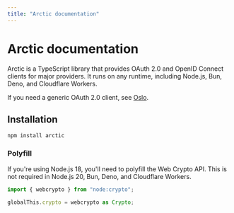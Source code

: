```yaml
---
title: "Arctic documentation"
---
```


# Arctic documentation

Arctic is a TypeScript library that provides OAuth 2.0 and OpenID Connect clients for major providers. It runs on any runtime, including Node.js, Bun, Deno, and Cloudflare Workers.

If you need a generic OAuth 2.0 client, see [Oslo](https://oslo.js.org).

## Installation

```
npm install arctic
```

### Polyfill

If you're using Node.js 18, you'll need to polyfill the Web Crypto API. This is not required in Node.js 20, Bun, Deno, and Cloudflare Workers.

```ts
import { webcrypto } from "node:crypto";

globalThis.crypto = webcrypto as Crypto;
```
